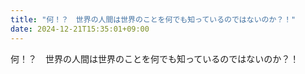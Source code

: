 ```yaml
---
title: "何！？　世界の人間は世界のことを何でも知っているのではないのか？！"
date: 2024-12-21T15:35:01+09:00
---
```

何！？　世界の人間は世界のことを何でも知っているのではないのか？！
